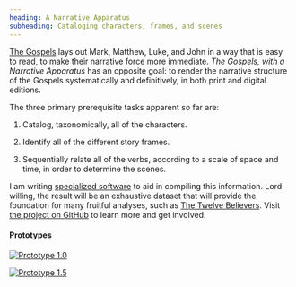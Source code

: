 ```yaml
---
heading: A Narrative Apparatus
subheading: Cataloging characters, frames, and scenes
---
```


[The Gospels](/the-gospels) lays out Mark, Matthew, Luke, and John in a way
that is easy to read, to make their narrative force more immediate. _The
Gospels, with a Narrative Apparatus_ has an opposite goal: to render the
narrative structure of the Gospels systematically and definitively, in both
print and digital editions.

The three primary prerequisite tasks apparent so far are:

1. Catalog, taxonomically, all of the characters.

1. Identify all of the different story frames.

1. Sequentially relate all of the verbs, according to a scale of space and
   time, in order to determine the scenes.

I am writing [specialized software](/updates/2020/the-abstractinator/) to aid
in compiling this information. Lord willing, the result will be an exhaustive
dataset that will provide the foundation for many fruitful analyses, such as
[The Twelve Believers](/the-twelve-believers/).  Visit [the project on
GitHub](https://github.com/gospel-desk/a-narrative-apparatus) to learn more and
get involved.


#### Prototypes

[![Prototype 1.0](https://raw.githubusercontent.com/gospel-desk/a-narrative-apparatus/master/v1/prototype-1.png)](https://github.com/gospel-desk/a-narrative-apparatus/blob/master/v1/The%20Gospels,%20with%20a%20Narrative%20Apparatus.pdf)

[![Prototype 1.5](https://raw.githubusercontent.com/gospel-desk/a-narrative-apparatus/master/v1/prototype-1.5.png)](https://github.com/gospel-desk/a-narrative-apparatus/blob/master/v1/Data.pdf)
